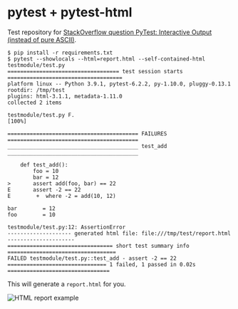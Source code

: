 # pytest + pytest-html

Test repository for [StackOverflow question PyTest: Interactive Output (instead
of pure
ASCII)](https://stackoverflow.com/questions/66225251/pytest-interactive-output-instead-of-pure-ascii).

```
$ pip install -r requirements.txt
$ pytest --showlocals --html=report.html --self-contained-html testmodule/test.py
=================================== test session starts ====================================
platform linux -- Python 3.9.1, pytest-6.2.2, py-1.10.0, pluggy-0.13.1
rootdir: /tmp/test
plugins: html-3.1.1, metadata-1.11.0
collected 2 items

testmodule/test.py F.                                                                [100%]

========================================= FAILURES =========================================
_________________________________________ test_add _________________________________________

    def test_add():
        foo = 10
        bar = 12
>       assert add(foo, bar) == 22
E       assert -2 == 22
E        +  where -2 = add(10, 12)

bar        = 12
foo        = 10

testmodule/test.py:12: AssertionError
-------------------- generated html file: file:///tmp/test/report.html ---------------------
================================= short test summary info ==================================
FAILED testmodule/test.py::test_add - assert -2 == 22
=============================== 1 failed, 1 passed in 0.02s ================================
```

This will generate a `report.html` for you.

![HTML report example](https://i.stack.imgur.com/90SvZ.png)
